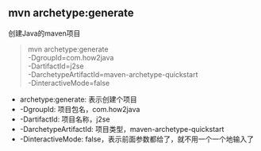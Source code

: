 ## mvn archetype:generate
创建Java的maven项目
> mvn archetype:generate  
-DgroupId=com.how2java   
-DartifactId=j2se   
-DarchetypeArtifactId=maven-archetype-quickstart  
-DinteractiveMode=false
 
* archetype:generate: 表示创建个项目
* -DgroupId: 项目包名，com.how2java
* -DartifactId: 项目名称，j2se
* -DarchetypeArtifactId: 项目类型，maven-archetype-quickstart
* -DinteractiveMode: false，表示前面参数都给了，就不用一个一个地输入了
